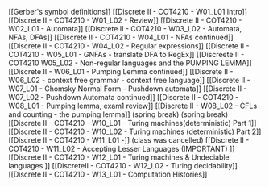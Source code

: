 [[Gerber's symbol definitions]]
[[Discrete II - COT4210 - W01_L01 Intro]]
[[Discrete II - COT4210 - W01_L02 - Review]]
[[Discrete II - COT4210 - W02_L01 - Automata]]
[[Discrete II - COT4210 - W03_L02 - Automata, NFAs, DFAs]]
[[Discrete II - COT4210 - W04_L01 - NFAs continued]]
[[Discrete II - COT4210 - W04_L02 - Regular expressions]]
[[Discrete II - COT4210 - W05_L01 - GNFAs - translate DFA to RegEx]]
[[Discreete II - COT4210 W05_L02 - Non-regular languages and the PUMPING LEMMA]]
[[Discrete II - W06_L01 - Pumping Lemma continued]]
[[Discrete II - W06_L02 - context free grammar - context free language]]
[[Discrete II - W07_L01 - Chomsky Normal Form - Pushdown automata]]
[[Discrete II - W07_L02 - Pushdown Automata continued]]
[[Discrete II - COT4210 - W08_L01 - Pumping lemma, exam1 review]]
[[Discrete II - W08_L02 - CFLs and counting - the pumping lemma]]
(spring break)
(spring break)
[[Discrete II - COT4210 - W10_L01 - Turing machines(deterministic) Part 1]]
[[Discrete II - COT4210 - W10_L02 - Turing machines (deterministic) Part 2]]
[[Discrete II - COT4210 - W11_L01 -]] (class was cancelled)
[[Discrete II - COT4210 - W11_L02 - Accepting Lesser Languages (IMPORTANT) ]]
[[Discrete II - COT4210 - W12_L01 - Turing machines & Undeciable languages ]]
[[DiscreteII - COT4210 - W12_L02 - Turing decidability]]
[[Discrete II - COT4210 - W13_L01 - Computation Histories]]